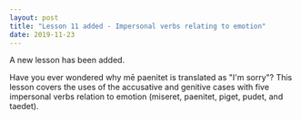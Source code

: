 ```yaml
---
layout: post
title: "Lesson 11 added - Impersonal verbs relating to emotion"
date: 2019-11-23
---
```


A new lesson has been added.

Have you ever wondered why mē paenitet is translated as "I'm sorry"? This lesson covers the uses of the accusative and genitive cases with five impersonal verbs relation to emotion (miseret, paenitet, piget, pudet, and taedet).
